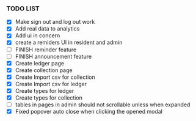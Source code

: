 ### TODO LIST

- [x] Make sign out and log out work
- [x] Add real data to analytics
- [x] Add ui in concern
- [x] create a remiders UI in resident and admin
- [ ] FINISH reminder feature
- [ ] FINISH announcement feature
- [x] Create ledger page
- [x] Create collection page
- [x] Create Import csv for collection
- [x] Create Import csv for ledger
- [x] Create types for ledger
- [x] Create types for collection
- [ ] tables in pages in admin should not scrollable unless when expanded
- [x] Fixed popover auto close when clicking the opened modal
